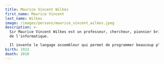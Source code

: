 ```yaml
---
title: Maurice Vincent Wilkes
first_name: Maurice Vincent
last_name: Wilkes
image: /images/persons/maurice_vincent_wilkes.jpeg
description: >-
  Sir Maurice Vincent Wilkes est un professeur, chercheur, pionnier britannique
  de l'informatique.

  Il invente le langage assembleur qui permet de programmer beaucoup plus rapidement qu'en langage machine.
birth: 1913
death: 2010
---
```

